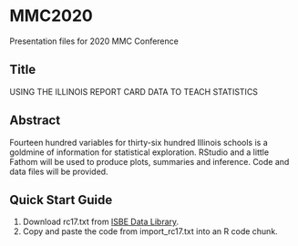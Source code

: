 # MMC2020
Presentation files for 2020 MMC Conference

## Title
USING THE ILLINOIS REPORT CARD DATA TO TEACH STATISTICS

## Abstract
Fourteen hundred variables for thirty-six hundred Illinois schools is a goldmine of information for statistical exploration. 
RStudio and a little Fathom will be used to produce plots, summaries and inference. 
Code and data files will be provided.

## Quick Start Guide
1. Download rc17.txt from [ISBE Data Library](https://www.isbe.net/Documents/rc17.zip).
2. Copy and paste the code from import_rc17.txt into an R code chunk.